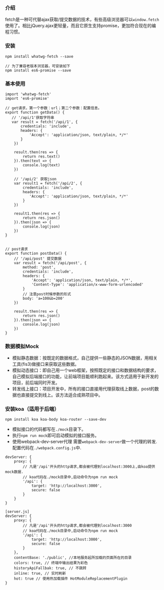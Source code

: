  ### 介绍
 fetch是一种可代替ajax获取/提交数据的技术，有些高级浏览器可以`window.fetch`使用了。相比jQuery.ajax更轻量，而且它原生支持promise，更加符合现在的编程习惯。
 
 ### 安装
 ```
 npm install whatwg-fetch --save 
 
 // 为了兼容老版本浏览器，可安装如下
 npm install es6-promise --save
 ```
 
 ### 基本使用
 ```
 import 'whatwg-fetch'
 import 'es6-promise'
 
 // get请求，第一个参数：url；第二个参数：配置信息。
 export function getData() {
    // '/api/1'获取字符串
    var result = fetch('/api/1', {
        credentials: 'include',
        headers: {
            'Accept': 'application/json, text/plain, */*'
        }
     })
     
     result.then(res => {
         return res.text()
     }).then(text => {
         console.log(text)
     })
     
     // '/api/2' 获取json
     var result1 = fetch('/api/2', {
         credentials: 'include',
         headers: {
            'Accept': 'application/json, text/plain, */*'
         }
     })
     
     result1.then(res => {
         return res.json()
     }).then(json => {
         console.log(json)
     })
 }
 
 
 // post请求
 export function postData() {
     // '/api/post' 提交数据
     var result = fetch('/api/post', {
         method: 'post',
         credentials: 'include',
         headers: {
             'Accept': 'application/json, text/plain, */*',
             'Content-Type': 'application/x-www-form-urlencoded'
         }
         // 注意post时候参数的形式
         body: 'a=100&b=200'
     })
     
     result.then(res => {
         return res.json()
     }).then(json => {
         console.log(json)
     })
 }
 ```
 
 ### 数据模拟Mock
 - 模拟静态数据：按既定的数据格式，自己提供一些静态的JSON数据，用相关工具(fis3)做接口来获取这些数据。
 - 模拟动态接口：即自己用一个web框架，按照既定的接口和数据结构的要求，自己模拟后端接口的功能，让前端项目能顺利跑起来。该方式适用于新开发的项目，前后端同时开发。
 - 转发线上接口：项目开发中，所有的接口直接用代理获取线上数据，post的数据也直接提交到线上。该方法适合成熟项目中。
 
### 安装koa（适用于后端）
```
npm install koa koa-body koa-router --save-dev
```
- 模拟接口的代码都写在`./mock`目录下。
- 执行`npm run mock`即可启动模拟的接口服务。
- 使用webpack-dev-server代理
需要`webpack-dev-server`做一个代理的转发.配置代码在`./webpack.config.js`中.
```
devServer: {
    proxy: {
        // 凡是'/api'开头的http请求,都会被代理到localhost:3000上,由koa提供mock数据.
        // koa代码在./mock目录中,启动命令为npm run mock
        '/api': {
            target: 'http://localhost:3000',
            secure: false
        }
    }
}
```
```
[server.js]
devServer: {
    proxy: {
        // 凡是'/api'开头的http请求,都会被代理到localhost:3000
        // koa代码在./mock目录中,启动命令为npm run mock
        '/api': {
            target: 'http://localhost:3000',
            secure: false
        }
    },
    contentBase: './public', //本地服务起所加载的页面所在的目录
    colors: true, // 终端中输出结果为彩色
    historyApiFallbak: true, // 不跳转
    inline: true, // 实时刷新
    hot: true // 使用热加载插件 HotModuleReplacementPlugin
}
```